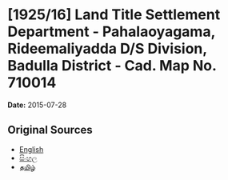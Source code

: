 # [1925/16] Land Title Settlement Department - Pahalaoyagama, Rideemaliyadda D/S Division, Badulla District - Cad. Map No. 710014

**Date:** 2015-07-28

## Original Sources

- [English](https://documents.gov.lk/view/extra-gazettes/2015/7/1925-16_E.pdf)
- [සිංහල](https://documents.gov.lk/view/extra-gazettes/2015/7/1925-16_S.pdf)
- [தமிழ்](https://documents.gov.lk/view/extra-gazettes/2015/7/1925-16_T.pdf)
